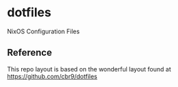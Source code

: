# dotfiles
NixOS Configuration Files

## Reference

This repo layout is based on the wonderful layout found at <https://github.com/cbr9/dotfiles>

